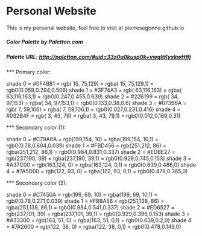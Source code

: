 # Personal Website

This is my personal website, feel free to visit at pierresegonne.github.io

#####  Color Palette by Paletton.com
#####  Palette URL: http://paletton.com/#uid=33z0u0kusp0k+vwqItKyxkwHffj


*** Primary color:

   shade 0 = #0F4B81 = rgb( 15, 75,129) = rgba( 15, 75,129,1) = rgb0(0.059,0.294,0.506)
   shade 1 = #3F74A3 = rgb( 63,116,163) = rgba( 63,116,163,1) = rgb0(0.247,0.455,0.639)
   shade 2 = #226199 = rgb( 34, 97,153) = rgba( 34, 97,153,1) = rgb0(0.133,0.38,0.6)
   shade 3 = #073B6A = rgb(  7, 59,106) = rgba(  7, 59,106,1) = rgb0(0.027,0.231,0.416)
   shade 4 = #032B4F = rgb(  3, 43, 79) = rgba(  3, 43, 79,1) = rgb0(0.012,0.169,0.31)

*** Secondary color (1):

   shade 0 = #C79A0A = rgb(199,154, 10) = rgba(199,154, 10,1) = rgb0(0.78,0.604,0.039)
   shade 1 = #FBD456 = rgb(251,212, 86) = rgba(251,212, 86,1) = rgb0(0.984,0.831,0.337)
   shade 2 = #EDBE27 = rgb(237,190, 39) = rgba(237,190, 39,1) = rgb0(0.929,0.745,0.153)
   shade 3 = #A37C00 = rgb(163,124,  0) = rgba(163,124,  0,1) = rgb0(0.639,0.486,0)
   shade 4 = #7A5D00 = rgb(122, 93,  0) = rgba(122, 93,  0,1) = rgb0(0.478,0.365,0)

*** Secondary color (2):

   shade 0 = #C7450A = rgb(199, 69, 10) = rgba(199, 69, 10,1) = rgb0(0.78,0.271,0.039)
   shade 1 = #FB8A56 = rgb(251,138, 86) = rgba(251,138, 86,1) = rgb0(0.984,0.541,0.337)
   shade 2 = #ED6527 = rgb(237,101, 39) = rgba(237,101, 39,1) = rgb0(0.929,0.396,0.153)
   shade 3 = #A33300 = rgb(163, 51,  0) = rgba(163, 51,  0,1) = rgb0(0.639,0.2,0)
   shade 4 = #7A2600 = rgb(122, 38,  0) = rgba(122, 38,  0,1) = rgb0(0.478,0.149,0)
